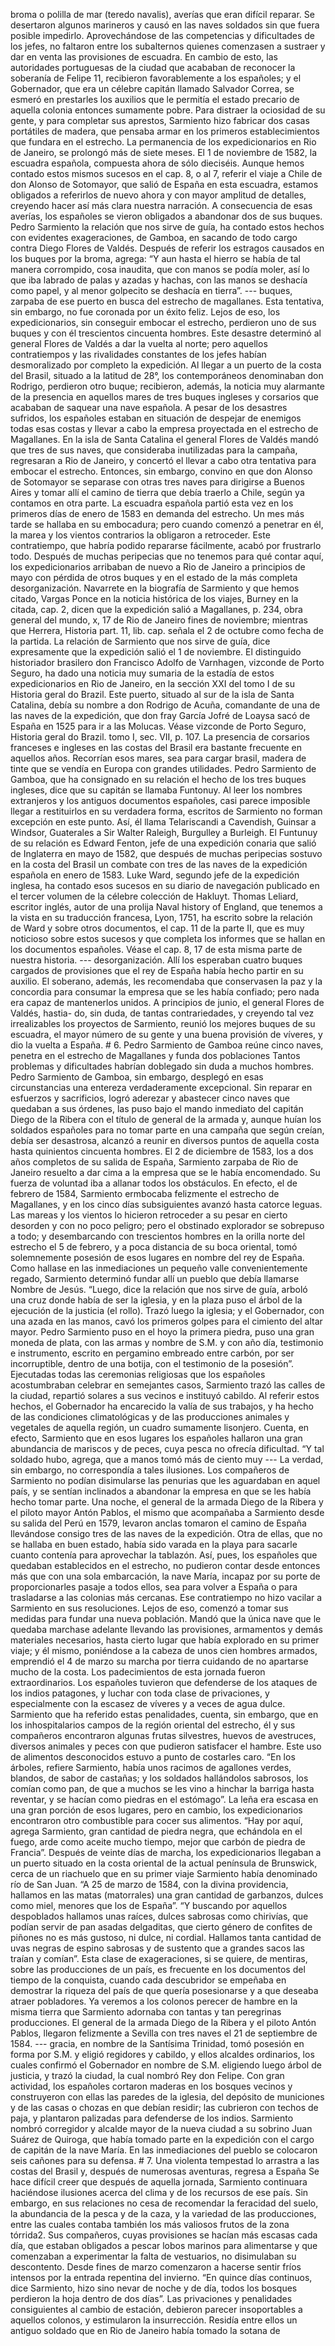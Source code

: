 broma o polilla de mar (teredo navalis), averías que eran difícil reparar. Se desertaron algunos marineros y causó en las naves soldados sin que fuera posible impedirlo. Aprovechándose de las competencias y dificultades de los jefes, no faltaron entre los subalternos quienes comenzasen a sustraer y dar en venta las provisiones de escuadra. En cambio de esto, las autoridades portuguesas de la ciudad que acababan de reconocer la soberanía de Felipe 11, recibieron favorablemente a los españoles; y el Gobernador, que era un célebre capitán llamado Salvador Correa, se esmeró en prestarles los auxilios que le permitía el estado precario de aquella colonia entonces sumamente pobre. Para distraer la ociosidad de su gente, y para completar sus aprestos, Sarmiento hizo fabricar dos casas portátiles de madera, que pensaba armar en los primeros establecimientos que fundara en el estrecho. La permanencia de los expedicionarios en Rio de Janeiro, se prolongó más de siete meses. El 1 de noviembre de 1582, la escuadra española, compuesta ahora de sólo dieciséis. Aunque hemos contado estos mismos sucesos en el cap. 8, o al 7, referir el viaje a Chile de don Alonso de Sotomayor, que salió de España en esta escuadra, estamos obligados a referirlos de nuevo ahora y con mayor amplitud de detalles, creyendo hacer así más clara nuestra narración. A consecuencia de esas averías, los españoles se vieron obligados a abandonar dos de sus buques. Pedro Sarmiento la relación que nos sirve de guía, ha contado estos hechos con evidentes exageraciones, de Gamboa, en sacando de todo cargo contra Diego Flores de Valdés. Después de referir los estragos causados en los buques por la broma, agrega: “Y aun hasta el hierro se había de tal manera corrompido, cosa inaudita, que con manos se podía moler, así lo que iba labrado de palas y azadas y hachas, con las manos se deshacía como papel, y al menor golpecito se deshacía en tierra”. --- buques, zarpaba de ese puerto en busca del estrecho de magallanes. Esta tentativa, sin embargo, no fue coronada por un éxito feliz. Lejos de eso, los expedicionarios, sin conseguir embocar el estrecho, perdieron uno de sus buques y con él trescientos cincuenta hombres. Este desastre determinó al general Flores de Valdés a dar la vuelta al norte; pero aquellos contratiempos y las rivalidades constantes de los jefes habían desmoralizado por completo la expedición. Al llegar a un puerto de la costa del Brasil, situado a la latitud de 28°, los contemporáneos denominaban don Rodrigo, perdieron otro buque; recibieron, además, la noticia muy alarmante de la presencia en aquellos mares de tres buques ingleses y corsarios que acababan de saquear una nave española. A pesar de los desastres sufridos, los españoles estaban en situación de despejar de enemigos todas esas costas y llevar a cabo la empresa proyectada en el estrecho de Magallanes. En la isla de Santa Catalina el general Flores de Valdés mandó que tres de sus naves, que consideraba inutilizadas para la campaña, regresaran a Rio de Janeiro, y concertó el llevar a cabo otra tentativa para embocar el estrecho. Entonces, sin embargo, convino en que don Alonso de Sotomayor se separase con otras tres naves para dirigirse a Buenos Aires y tomar allí el camino de tierra que debía traerlo a Chile, según ya contamos en otra parte. La escuadra española partió esta vez en los primeros días de enero de 1583 en demanda del estrecho. Un mes más tarde se hallaba en su embocadura; pero cuando comenzó a penetrar en él, la marea y los vientos contrarios la obligaron a retroceder. Este contratiempo, que habría podido repararse fácilmente, acabó por frustrarlo todo. Después de muchas peripecias que no tenemos para qué contar aquí, los expedicionarios arribaban de nuevo a Rio de Janeiro a principios de mayo con pérdida de otros buques y en el estado de la más completa desorganización. Navarrete en la biografía de Sarmiento y que hemos citado, Vargas Ponce en la noticia histórica de los viajes, Burney en la citada, cap. 2, dicen que la expedición salió a Magallanes, p. 234, obra general del mundo, x, 17 de Rio de Janeiro fines de noviembre; mientras que Herrera, Historia part. 11, lib. cap. señala el 2 de octubre como fecha de la partida. La relación de Sarmiento que nos sirve de guía, dice expresamente que la expedición salió el 1 de noviembre. El distinguido historiador brasilero don Francisco Adolfo de Varnhagen, vizconde de Porto Seguro, ha dado una noticia muy sumaria de la estadía de estos expedicionarios en Rio de Janeiro, en la sección XXI del tomo I de su Historia geral do Brazil. Este puerto, situado al sur de la isla de Santa Catalina, debía su nombre a don Rodrigo de Acuña, comandante de una de las naves de la expedición, que don fray García Jofré de Loaysa sacó de España en 1525 para ir a las Molucas. Véase vizconde de Porto Seguro, Historia geral do Brazil. tomo I, sec. VII, p. 107. La presencia de corsarios franceses e ingleses en las costas del Brasil era bastante frecuente en aquellos años. Recorrían esos mares, sea para cargar brasil, madera de tinte que se vendía en Europa con grandes utilidades. Pedro Sarmiento de Gamboa, que ha consignado en su relación el hecho de los tres buques ingleses, dice que su capitán se llamaba Funtonuy. Al leer los nombres extranjeros y los antiguos documentos españoles, casi parece imposible llegar a restituirlos en su verdadera forma, escritos de Sarmiento no forman excepción en este punto. Así, él llama Telariscandi a Cavendish, Guinsar a Windsor, Guaterales a Sir Walter Raleigh, Burgulley a Burleigh. El Funtunuy de su relación es Edward Fenton, jefe de una expedición conaria que salió de Inglaterra en mayo de 1582, que después de muchas peripecias sostuvo en la costa del Brasil un combate con tres de las naves de la expedición española en enero de 1583. Luke Ward, segundo jefe de la expedición inglesa, ha contado esos sucesos en su diario de navegación publicado en el tercer volumen de la célebre colección de Hakluyt. Thomas Leliard, escritor inglés, autor de una prolija Naval history of England, que tenemos a la vista en su traducción francesa, Lyon, 1751, ha escrito sobre la relación de Ward y sobre otros documentos, el cap. 11 de la parte II, que es muy noticioso sobre estos sucesos y que completa los informes que se hallan en los documentos españoles. Véase el cap. 8, 17 de esta misma parte de nuestra historia. --- desorganización. Allí los esperaban cuatro buques cargados de provisiones que el rey de España había hecho partir en su auxilio. El soberano, además, les recomendaba que conservasen la paz y la concordia para consumar la empresa que se les había confiado; pero nada era capaz de mantenerlos unidos. A principios de junio, el general Flores de Valdés, hastia- do, sin duda, de tantas contrariedades, y creyendo tal vez irrealizables los proyectos de Sarmiento, reunió los mejores buques de su escuadra, el mayor número de su gente y una buena provisión de víveres, y dio la vuelta a España. # 6. Pedro Sarmiento de Gamboa reúne cinco naves, penetra en el estrecho de Magallanes y funda dos poblaciones Tantos problemas y dificultades habrían doblegado sin duda a muchos hombres. Pedro Sarmiento de Gamboa, sin embargo, desplegó en esas circunstancias una entereza verdaderamente excepcional. Sin reparar en esfuerzos y sacrificios, logró aderezar y abastecer cinco naves que quedaban a sus órdenes, las puso bajo el mando inmediato del capitán Diego de la Ribera con el título de general de la armada y, aunque huían los soldados españoles para no tomar parte en una campaña que según creían, debía ser desastrosa, alcanzó a reunir en diversos puntos de aquella costa hasta quinientos cincuenta hombres. El 2 de diciembre de 1583, los a dos años completos de su salida de España, Sarmiento zarpaba de Rio de Janeiro resuelto a dar cima a la empresa que se le había encomendado. Su fuerza de voluntad iba a allanar todos los obstáculos. En efecto, el de febrero de 1584, Sarmiento ermbocaba felizmente el estrecho de Magallanes, y en los cinco días subsiguientes avanzó hasta catorce leguas. Las mareas y los vientos lo hicieron retroceder a su pesar en cierto desorden y con no poco peligro; pero el obstinado explorador se sobrepuso a todo; y desembarcando con trescientos hombres en la orilla norte del estrecho el 5 de febrero, y a poca distancia de su boca oriental, tomó solemnemente posesión de esos lugares en nombre del rey de España. Como hallase en las inmediaciones un pequeño valle convenientemente regado, Sarmiento determinó fundar allí un pueblo que debía llamarse Nombre de Jesús. “Luego, dice la relación que nos sirve de guía, arboló una cruz donde había de ser la iglesia, y en la plaza puso el árbol de la ejecución de la justicia (el rollo). Trazó luego la iglesia; y el Gobernador, con una azada en las manos, cavó los primeros golpes para el cimiento del altar mayor. Pedro Sarmiento puso en el hoyo la primera piedra, puso una gran moneda de plata, con las armas y nombre de S.M. y con año día, testimonio e instrumento, escrito en pergamino embreado entre carbón, por ser incorruptible, dentro de una botija, con el testimonio de la posesión”. Ejecutadas todas las ceremonias religiosas que los españoles acostumbraban celebrar en semejantes casos, Sarmiento trazó las calles de la ciudad, repartió solares a sus vecinos e instituyó cabildo. Al referir estos hechos, el Gobernador ha encarecido la valía de sus trabajos, y ha hecho de las condiciones climatológicas y de las producciones animales y vegetales de aquella región, un cuadro sumamente lisonjero. Cuenta, en efecto, Sarmiento que en esos lugares los españoles hallaron una gran abundancia de mariscos y de peces, cuya pesca no ofrecía dificultad. “Y tal soldado hubo, agrega, que a manos tomó más de ciento muy --- La verdad, sin embargo, no correspondía a tales ilusiones. Los compañeros de Sarmiento no podían disimularse las penurias que les aguardaban en aquel país, y se sentían inclinados a abandonar la empresa en que se les había hecho tomar parte. Una noche, el general de la armada Diego de la Ribera y el piloto mayor Antón Pablos, el mismo que acompañaba a Sarmiento desde su salida del Perú en 1579, levaron anclas tomaron el camino de España llevándose consigo tres de las naves de la expedición. Otra de ellas, que no se hallaba en buen estado, había sido varada en la playa para sacarle cuanto contenía para aprovechar la tablazón. Así, pues, los españoles que quedaban establecidos en el estrecho, no pudieron contar desde entonces más que con una sola embarcación, la nave María, incapaz por su porte de proporcionarles pasaje a todos ellos, sea para volver a España o para trasladarse a las colonias más cercanas. Ese contratiempo no hizo vacilar a Sarmiento en sus resoluciones. Lejos de eso, comenzó a tomar sus medidas para fundar una nueva población. Mandó que la única nave que le quedaba marchase adelante llevando las provisiones, armamentos y demás materiales necesarios, hasta cierto lugar que había explorado en su primer viaje; y él mismo, poniéndose a la cabeza de unos cien hombres armados, emprendió el 4 de marzo su marcha por tierra cuidando de no apartarse mucho de la costa. Los padecimientos de esta jornada fueron extraordinarios. Los españoles tuvieron que defenderse de los ataques de los indios patagones, y luchar con toda clase de privaciones, y especialmente con la escasez de víveres y a veces de agua dulce. Sarmiento que ha referido estas penalidades, cuenta, sin embargo, que en los inhospitalarios campos de la región oriental del estrecho, él y sus compañeros encontraron algunas frutas silvestres, huevos de avestruces, diversos animales y peces con que pudieron satisfacer el hambre. Este uso de alimentos desconocidos estuvo a punto de costarles caro. “En los árboles, refiere Sarmiento, había unos racimos de agallones verdes, blandos, de sabor de castañas; y los soldados hallándolos sabrosos, los comían como pan, de que a muchos se les vino a hinchar la barriga hasta reventar, y se hacían como piedras en el estómago”. La leña era escasa en una gran porción de esos lugares, pero en cambio, los expedicionarios encontraron otro combustible para cocer sus alimentos. “Hay por aquí, agrega Sarmiento, gran cantidad de piedra negra, que echándola en el fuego, arde como aceite mucho tiempo, mejor que carbón de piedra de Francia”. Después de veinte días de marcha, los expedicionarios llegaban a un puerto situado en la costa oriental de la actual península de Brunswick, cerca de un riachuelo que en su primer viaje Sarmiento había denominado río de San Juan. “A 25 de marzo de 1584, con la divina providencia, hallamos en las matas (matorrales) una gran cantidad de garbanzos, dulces como miel, menores que los de España”. “Y buscando por aquellos despoblados hallamos unas raíces, dulces sabrosas como chirivías, que podían servir de pan asadas delgaditas, que cierto género de confites de piñones no es más gustoso, ni dulce, ni cordial. Hallamos tanta cantidad de uvas negras de espino sabrosas y de sustento que a grandes sacos las traían y comían”. Esta clase de exageraciones, si se quiere, de mentiras, sobre las producciones de un país, es frecuente en los documentos del tiempo de la conquista, cuando cada descubridor se empeñaba en demostrar la riqueza del país de que quería posesionarse y a que deseaba atraer pobladores. Ya veremos a los colonos perecer de hambre en la misma tierra que Sarmiento adornaba con tantas y tan peregrinas producciones. El general de la armada Diego de la Ribera y el piloto Antón Pablos, llegaron felizmente a Sevilla con tres naves el 21 de septiembre de 1584. --- gracia, en nombre de la Santísima Trinidad, tomó posesión en forma por S.M. y eligió regidores y cabildo, y ellos alcaldes ordinarios, los cuales confirmó el Gobernador en nombre de S.M. eligiendo luego árbol de justicia, y trazó la ciudad, la cual nombró Rey don Felipe. Con gran actividad, los españoles cortaron maderas en los bosques vecinos y construyeron con ellas las paredes de la iglesia, del depósito de municiones y de las casas o chozas en que debían residir; las cubrieron con techos de paja, y plantaron palizadas para defenderse de los indios. Sarmiento nombró corregidor y alcalde mayor de la nueva ciudad a su sobrino Juan Suárez de Quiroga, que había tomado parte en la expedición con el cargo de capitán de la nave María. En las inmediaciones del pueblo se colocaron seis cañones para su defensa. # 7. Una violenta tempestad lo arrastra a las costas del Brasil y, después de numerosas aventuras, regresa a España Se hace difícil creer que después de aquella jornada, Sarmiento continuara haciéndose ilusiones acerca del clima y de los recursos de ese país. Sin embargo, en sus relaciones no cesa de recomendar la feracidad del suelo, la abundancia de la pesca y de la caza, y la variedad de las producciones, entre las cuales contaba también los más valiosos frutos de la zona tórrida2. Sus compañeros, cuyas provisiones se hacían más escasas cada día, que estaban obligados a pescar lobos marinos para alimentarse y que comenzaban a experimentar la falta de vestuarios, no disimulaban su descontento. Desde fines de marzo comenzaron a hacerse sentir fríos intensos por la entrada repentina del invierno. “En quince días continuos, dice Sarmiento, hizo sino nevar de noche y de día, todos los bosques perdieron la hoja dentro de dos días”. Las privaciones y penalidades consiguientes al cambio de estación, debieron parecer insoportables a aquellos colonos, y estimularon la insurrección. Residía entre ellos un antiguo soldado que en Rio de Janeiro había tomado la sotana de